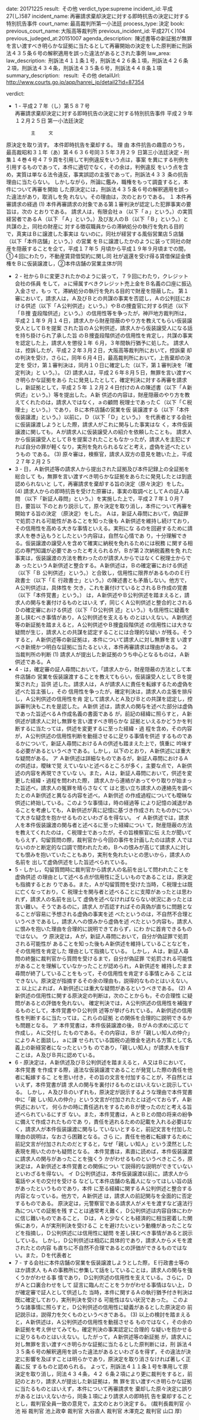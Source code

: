 
date: 20171225
result:  その他
verdict_type:supreme
incident_id: 平成27(し)587
incident_name: 再審請求棄却決定に対する即時抗告の決定に対する特別抗告事件
court_name: 最高裁判所第一小法廷
process_type: 決定
book:  
previous_court_name: 大阪高等裁判所
previous_incident_id: 平成27(く)104
previous_judeged_at:20151007
agenda_description:  陳述書等の新証拠が無罪を言い渡すべき明らかな証拠に当たるとして再審開始の決定をした原判断に刑訴法４３５条６号の解釈適用を誤った違法があるとされた事例
law_area: 
law_description:  刑訴法４１１条１号，刑訴法４２６条１項，刑訴法４２６条２項，刑訴法４３４条，刑訴法４３５条６号，刑訴法４４８条１項
summary_description:  
result:  その他
detailUrl: http://www.courts.go.jp/app/hanrei_jp/detail2?id=87354

verdict:

- 1 - 
平成２７年（し）第５８７号  
再審請求棄却決定に対する即時抗告の決定に対する特別抗告事件 
平成２９年１２月２５日 第一小法廷決定 
 
            主     文 
原決定を取り消す。 
本件即時抗告を棄却する。 
            理     由 
 本件抗告の趣意のうち，最高裁昭和３１年（あ）第４６３６号同３５年３月２９
日第三小法廷決定・刑集１４巻４号４７９頁を引用して判例違反をいう点は，事案
を異にする判例を引用するものであって，本件に適切でなく，その余は，判例違反
をいう点を含め，実質は単なる法令違反，事実誤認の主張であって，刑訴法４３３
条の抗告理由に当たらない。 
 しかしながら，所論に鑑み，職権をもって調査すると，本件について再審を開始
した原決定には，刑訴法４３５条６号の解釈適用を誤った違法があり，取消しを免
れない。その理由は，次のとおりである。 
 １ 本件再審請求の経過 
 (1) 本件再審請求の対象である第１審判決が認定した犯罪事実の要旨は，次の
とおりである。 
 請求人は，有限会社ａ（以下「ａ」という。）の実質経営者であるＡ（以下
「Ａ」という。）及び友人のＢ（以下「Ｂ」という。）と共謀の上，同社の財産に
対する徴収職員からの滞納処分の執行を免れる目的で，真実はＢに譲渡した事実は
ないのに，同社が経営する風俗営業店５店舗（以下「本件店舗」という。）の営業
をＢに譲渡したかのように装って同社の財産を隠蔽することを企て，平成１７年５
月頃から平成１９年９月頃までの間，①４回にわたり，不動産賃貸借契約に関し同
社が返還を受け得る賃借保証金債権をＢに仮装譲渡し，②本件店舗の営業主体が同
- 2 - 
社からＢに変更されたかのように装って，７９回にわたり，クレジット会社の係員
をして，ａに帰属すべきクレジット売上金をＢ名義の口座に振込入金させ，もっ
て，滞納処分の執行を免れる目的で財産を隠蔽した。 
 第１審において，請求人は，Ａ及びＢとの共謀の事実を否認し，Ａの公判廷にお
ける供述（以下「Ａ公判供述」という。）やＢの捜査官に対する供述（以下「Ｂ捜
査段階供述」という。）の信用性等を争ったが，神戸地方裁判所は，平成２１年９
月１４日，請求人から財産隠蔽のやり方を教えてもらい仮装譲受人としてＢを提案
された旨のＡ公判供述，請求人から仮装譲受人になる話を持ち掛けられ了承した旨
のＢ捜査段階供述の信用性を肯定し，共謀の事実を認定した上，請求人を懲役１年
６月，３年間執行猶予に処した。 
 請求人は，控訴したが，平成２２年３月２日，大阪高等裁判所において，控訴棄
却の判決を受け，さらに，同年６月４日，最高裁判所において，上告棄却の決定を
受け，第１審判決は，同月１０日に確定した（以下，第１審判決を「確定判決」と
いう。）。 
 (2) 請求人は，平成２６年８月５日，無罪を言い渡すべき明らかな証拠をあら
たに発見したとして，確定判決に対する再審を請求し，新証拠として，平成２５年
１２月２４日付けのＡの陳述書（以下「Ａ新供述」という。）等を提出した。Ａ新
供述の内容は，財産隠蔽のやり方を教えてくれたのは，請求人ではなく，ａの顧問
税理士であったＣ（以下「Ｃ税理士」という。）であり，Ｂに本件店舗の営業を仮
装譲渡する（以下「本件仮装譲渡」という。）以前に，Ｄ（以下「Ｄ」という。）
を代表者とする会社に仮装譲渡しようとした際，請求人がこれに関与した事実はな
く，本件仮装譲渡に関しても，Ａが請求人に仮装譲受人の紹介を依頼したことも，
請求人から仮装譲受人としてＢを提案されたこともなかったが，請求人を主犯にす
れば自分の罪が軽くなり，実刑を免れられるなどと考え，虚偽を述べたというもの
である。 
 (3) 原々審は，検察官，請求人双方の意見を聴いた上，平成２７年２月２５
- 3 - 
日，Ａ新供述等の請求人から提出された証拠及び本件記録上の全証拠を総合して
も，無罪を言い渡すべき明らかな証拠をあらたに発見したとは到底認められないと
して，再審請求を棄却する旨の決定（原々決定）をした。 
 (4) 請求人からの即時抗告を受けた原審は，事実の取調べとしてＡの証人尋問
（以下「新証人尋問」という。）を実施した上で，平成２７年１０月７日，要旨以
下のとおり説示して，原々決定を取り消し，本件について再審を開始する旨の決定
（原決定）をした。 
 Ａは，新証人尋問において，偽証罪で処罰される可能性があることを知った後も
Ａ新供述を維持し続けており，その信用性を高める大きな事情といえる。実刑にな
るのを回避するために請求人を巻き込もうとしたという内容は，自然な心情であ
り，十分理解できる。仮装譲渡の譲受人を含めて確実に納税を免れるためには税務
に関する相応の専門知識が必要であったと考えられるが，Ｂが第２次納税義務を免
れた事実は，仮装譲渡の方法を教わったのが請求人からではなくＣ税理士からであ
ったというＡ新供述と整合する。Ａ新供述は，Ｂの確定審における供述（以下「Ｂ
公判供述」という。）と合致し，信用性に限界があるもののＥ行政書士（以下「Ｅ
行政書士」という。）の陳述書とも矛盾しない。他方で，Ａ公判供述は，具体性を
欠き，これを裏付けているとされるＢ作成の覚書（以下「本件覚書」という。）
は，Ａ新供述やＢ公判供述を踏まえると，請求人の関与を裏付けるものとはいえ
ず，同じくＡ公判供述と整合的とされるＤの確定審における供述（以下「Ｄ公判供
述」という。）も信用性に疑義を差し挟むべき事情があり，Ａ公判供述を支えるも
のとはいえない。Ａ新供述等の新証拠を踏まえると，Ａ公判供述やＢ捜査段階供述
の信用性には大きな疑問が生じ，請求人との共謀を認定することには合理的な疑い
が残る。そうすると，Ａ新供述等の新証拠は，本件について請求人に対し無罪を言
い渡すべき新規かつ明白な証拠に当たるといえ，本件再審請求は理由がある。 
 ２ 当裁判所の判断 
 (1) 請求人が提出した新証拠のうち中心となるものは，Ａ新供述である。Ａ
- 4 - 
は，確定審の証人尋問において，「請求人から，財産隠蔽の方法として本件店舗の
営業を仮装譲渡することを教えてもらい，仮装譲受人としてＢを提案された」旨供
述した。請求人は，Ａが請求人に責任を転嫁するため虚偽を述べた旨主張し，その
信用性を争ったが，確定判決は，請求人の主張を排斥し，Ａ公判供述の信用性を肯
定して請求人とＡ及びＢとの共謀を認定し，控訴審判決もこれを是認した。Ａ新供
述は，請求人の関与を述べた部分は虚偽であった旨述べるＡ作成名義の書面である
が，前記の経緯に照らすと，Ａ新供述が請求人に対し無罪を言い渡すべき明らかな
証拠といえるかどうかを判断するに当たっては，供述を変更するに至った経緯・過
程を含め，その内容が，Ａ公判供述の信用性判断を動揺させるに足りる事情を供述
するものであるかについて，新証人尋問におけるＡの供述も踏まえた上で，慎重に
吟味する必要があるというべきである。しかし，以下のとおり，Ａ新供述には重大
な疑問がある。 
 ア Ａ新供述は詳細なものであるが，新証人尋問におけるＡの供述は，曖昧で覚
えていないと述べるところが多く，主要な点で，Ａ新供述の内容を再現できていな
い。また，Ａは，新証人尋問において，供述を変更した経緯・過程を問われた際，
請求人から連絡があってやり取りが始まった旨述べ，請求人の冤罪を晴らさなくて
はと思い立ち請求人の連絡先を調べたとのＡ新供述と異なる内容を述べ，Ａ新供述
の作成過程についても曖昧な供述に終始している。このような事情は，時の経過等
により記憶の減退があることを考慮しても，Ａ新供述が真に記憶に基づき作成され
たものかについて大きな疑念を抱かせるものといわざるを得ない。 
 イ Ａ新供述では，請求人を本件仮装譲渡の関与者と述べるに至った経緯につい
て，財産隠蔽の方法を教えてくれたのは，Ｃ税理士であったが，その旨検察官に伝
えたが聞いてもらえず，勾留質問の際，裁判官から今回の事件を計画したのは請求
人ではないのかと断定的な口調で問われたため，Ｂへの恨みが高じて請求人に対し
ても恨みを抱いていたこともあり，実刑を免れたいとの思いから，請求人の名前を
出して虚偽供述をした旨述べられている。 
- 5 - 
 しかし，勾留質問時に裁判官から請求人の名前を出して問われたことを虚偽供述
の理由として述べる点が信用性に乏しいものであることは，原決定も指摘するとお
りである。また，Ａが勾留質問を受けた当時，Ｃ税理士は既に亡くなっており，Ｃ
税理士を関与者と述べることに支障があったとは思われず，請求人の名前を出して
虚偽を述べなければならない状況にあったとは言い難い。そうであるのに，請求人
が否認すればその真偽が直ちに問題となることが容易に予想される虚偽の事実を述
べたというのは，不自然不合理というべきであるし，請求人への恨みから虚偽を述
べたという内容も，請求人に恨みを抱いた理由を合理的に説明できておらず，にわ
かに首肯できるものではない。 
 ウ 原決定は，Ａが，新証人尋問において，自分が偽証罪で処罰される可能性が
あることを知った後もＡ新供述を維持していることなどを，その信用性を肯定した
理由として指摘している。 
 しかし，Ａは，新証人尋問の終盤に裁判官から質問を受けるまで，自分が偽証罪
で処罰される可能性があることを理解していなかったことが認められ，Ａ新供述を
維持したまま尋問が終了していることをもって，その信用性を肯定する事情とみる
ことはできない。原決定が指摘するその余の理由も，説得的なものとはいえない。 
 エ 以上によれば，Ａ新供述には重大な疑問があるというべきである。 
 (2) Ａ新供述の信用性に関する原決定の判断は，次のことからも，その合理性
に疑問があるとの評価を免れない。 
 確定判決では，Ａ公判供述の信用性を補強するものとして，本件覚書やＤ公判供
述等が挙げられている。Ａ新供述の信用性を判断するに当たっては，これらの証拠
との関係を合理的に説明できるかも問題となる。 
 ア 本件覚書は，本件仮装譲渡の後，ＢがＡの求めに応じて作成し，Ａに交付し
たものである。その内容は，Ｂが「親しい知人の仲介」によりＡと面談し，ａに課
せられている国税の追徴金を逃れる方策として名義上の新経営者になったというも
のであり，「親しい知人」が請求人を指すことは，Ａ及びＢ共に認めている。 
- 6 - 
 原決定は，Ａ新供述及びＢ公判供述を踏まえると，Ａ又はＢにおいて，本件覚書
を作成する際，違法な仮装譲渡であることが発覚した際の責任を他者に転嫁するこ
とを思い付き，その旨の文言を付加することが，不自然とはいえず，本件覚書が請
求人の関与を裏付けるものとはいえないと説示している。 
 しかし，Ａ及びＢのいずれも，原決定が説示するような理由で本件覚書中に「親
しい知人の仲介」という文言が付加されたとは述べておらず，Ａ新供述において，
何らかの時に責任逃れをするためＢが使ったのだと考える旨述べられているにすぎ
ない。また，本件覚書は，ＡとＢとの間の将来の紛争に備えて作成されたものであ
り，責任を逃れるための記載を入れる必要はなく，請求人が本件仮装譲渡に関与し
ていないとすると，前記文言を付加した理由の説明は，なおさら困難となる。さら
に，責任を他者に転嫁するために前記文言が付加されたのだとすると，なぜ「親し
い知人」という漠然とした表現を用いたのかも疑問となる。 
 本件覚書は，素直に読めば，本件仮装譲渡に請求人の関与があったことを強くう
かがわせるものというべきところ，原決定は，Ａ新供述と本件覚書との関係につい
て説得的な説明ができていないといわざるを得ない。 
 イ Ｄ公判供述は，本件仮装譲渡以前に，請求人から電話やメモの交付を受ける
などして本件店舗の名義人になってほしい旨の話があったというものであり，本件
に至る経緯に関するＡ公判供述と整合する内容となっている。他方で，Ａ新供述
は，請求人の前記関与を全面的に否定するものである。 
 原決定は，元警察官である請求人がメモを渡すなど違法行為についての証拠を残
すことは通常考え難く，Ｄ公判供述は内容自体にわかに信じ難いものであること，
Ｄは，Ａと少なくとも経済的に相当密着した関係にあり，Ａが実刑判決を受けるこ
とを避けたいという動機があったことなどを指摘し，Ｄ公判供述には信用性に疑問
を差し挟むべき事情があると説示している。 
 しかし，Ｄ公判供述は相応に具体的であり，請求人からメモを渡されたとの内容
も直ちに不自然不合理であるとの評価ができるものではない。また，Ｄを代表者と
- 7 - 
する会社に本件店舗の営業を仮装譲渡しようとした際，Ｅ行政書士等のほか請求人
もＡの事務所に参集して話をしていることは，請求人の関与を強くうかがわせる事
情であり，Ｄ公判供述の信用性を支えている。さらに，ＤがＡと口裏合わせをして
証言に臨んだことをうかがわせる事情はない上，Ｄが確定審で証人として供述した
当時，本件に関するＡの執行猶予付き判決は既に確定しており，実刑判決を受ける
可能性はない状況であった。 
 このような諸事情に照らすと，Ｄ公判供述の信用性に疑義があるとした原決定の
前記説示は，説得力を欠くものというべきである。 
 (3) 以上の検討を踏まえると，Ａ新供述は，Ａ公判供述の信用性を動揺させる
ものではなく，その余の新証拠を考え併せてみても，確定判決の事実認定に合理的
な疑いを抱かせるに足りるものとはいえない。したがって，Ａ新供述等の新証拠
が，請求人に対し無罪を言い渡すべき明らかな証拠に当たるとした原判断には，刑
訴法４３５条６号の解釈適用を誤った違法があるといわざるを得ず，その違法が決
定に影響を及ぼすことは明らかであり，原決定を取り消さなければ著しく正義に反
するものと認められる。 
 よって，刑訴法４１１条１号を準用して原決定を取り消し，同法４３４条，４２
６条２項により更に裁判をすると，前記のとおり，請求人が提出した新証拠は，無
罪を言い渡すべき明らかな証拠に当たるものとはいえず，本件について再審請求を
棄却した原々決定に誤りがあるとはいえないから，同条１項により請求人の即時抗
告を棄却することとし，裁判官全員一致の意見で，主文のとおり決定する。 
(裁判長裁判官 小池 裕 裁判官 池上政幸 裁判官 大谷直人 裁判官 
木澤克之 裁判官 山口 厚) 
 
 
 

                    